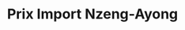 ---
title: "Prix Import Nzeng-Ayong"
url: /libreville/prix-import-nzeng-ayong/
shop: supermarché
---